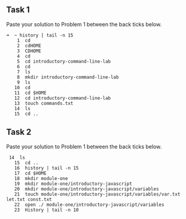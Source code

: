 ## Task 1

Paste your solution to Problem 1 between the back ticks below.

```
➜  ~ history | tail -n 15
    1  cd
    2  cdHOME
    3  CDHOME
    4  cd
    5  cd introductory-command-line-lab
    6  cd
    7  ls
    8  mkdir introductory-command-line-lab
    9  ls
   10  cd
   11  cd $HOME
   12  cd introductory-command-line-lab
   13  touch commands.txt
   14  ls
   15  cd ..
```

## Task 2

Paste your solution to Problem 1 between the back ticks below.

```
 14  ls
   15  cd ..
   16  history | tail -n 15
   17  cd $HOME
   18  mkdir module-one
   19  mkdir module-one/introductory-javascript
   20  mkdir module-one/introductory-javascript/variables
   21  touch module-one/introductory-javascript/variables/var.txt let.txt const.txt
   22  open ./ module-one/introductory-javascript/variables
   23  History | tail -n 10
```
